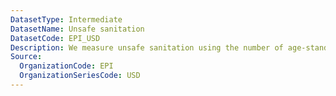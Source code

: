 ```yaml
---
DatasetType: Intermediate
DatasetName: Unsafe sanitation
DatasetCode: EPI_USD
Description: We measure unsafe sanitation using the number of age-standardized disability-adjusted life-years lost per 100
Source:
  OrganizationCode: EPI
  OrganizationSeriesCode: USD
---
```

